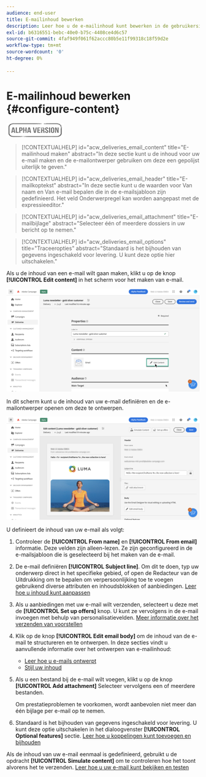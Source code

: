 ```yaml
---
audience: end-user
title: E-mailinhoud bewerken
description: Leer hoe u de e-mailinhoud kunt bewerken in de gebruikersinterface van het campagneweb
exl-id: b6316551-bebc-40e0-b75c-4408ce4d6c57
source-git-commit: 4faf949f061f62accc80b5e11f99318c18f59d2e
workflow-type: tm+mt
source-wordcount: '0'
ht-degree: 0%

---
```


# E-mailinhoud bewerken {#configure-content}

![](../assets/do-not-localize/badge.png)

>[!CONTEXTUALHELP]
>id="acw_deliveries_email_content"
>title="E-mailinhoud maken"
>abstract="In deze sectie kunt u de inhoud voor uw e-mail maken en de e-mailontwerper gebruiken om deze een gepolijst uiterlijk te geven."

>[!CONTEXTUALHELP]
>id="acw_deliveries_email_header"
>title="E-mailkoptekst"
>abstract="In deze sectie kunt u de waarden voor Van naam en Van e-mail bepalen die in de e-mailsjabloon zijn gedefinieerd. Het veld Onderwerpregel kan worden aangepast met de expressieeditor."

>[!CONTEXTUALHELP]
>id="acw_deliveries_email_attachment"
>title="E-mailbijlage"
>abstract="Selecteer één of meerdere dossiers in uw bericht op te nemen."

>[!CONTEXTUALHELP]
>id="acw_deliveries_email_options"
>title="Traceeropties"
>abstract="Standaard is het bijhouden van gegevens ingeschakeld voor levering. U kunt deze optie hier uitschakelen."

Als u de inhoud van een e-mail wilt gaan maken, klikt u op de knop **[!UICONTROL Edit content]** in het scherm voor het maken van e-mail.

![](assets/edit-content.png)

In dit scherm kunt u de inhoud van uw e-mail definiëren en de e-mailontwerper openen om deze te ontwerpen.

![](assets/content-dashboard.png)

U definieert de inhoud van uw e-mail als volgt:

1. Controleer de **[!UICONTROL From name]** en **[!UICONTROL From email]** informatie. Deze velden zijn alleen-lezen. Ze zijn geconfigureerd in de e-mailsjabloon die is geselecteerd bij het maken van de e-mail.

1. De e-mail definiëren **[!UICONTROL Subject line]**. Om dit te doen, typ uw onderwerp direct in het specifieke gebied, of open de Redacteur van de Uitdrukking om te bepalen om verpersoonlijking toe te voegen gebruikend diverse attributen en inhoudsblokken of aanbiedingen. [Leer hoe u inhoud kunt aanpassen](../personalization/personalize.md)

1. Als u aanbiedingen met uw e-mail wilt verzenden, selecteert u deze met de **[!UICONTROL Set up offers]** knop. U kunt ze vervolgens in de e-mail invoegen met behulp van personalisatievelden. [Meer informatie over het verzenden van voorstellen](offers.md)

1. Klik op de knop **[!UICONTROL Edit email body]** om de inhoud van de e-mail te structureren en te ontwerpen. In deze secties vindt u aanvullende informatie over het ontwerpen van e-mailinhoud:

   * [Leer hoe u e-mails ontwerpt](create-email-content.md)
   * [Stijl uw inhoud](get-started-email-style.md)

1. Als u een bestand bij de e-mail wilt voegen, klikt u op de knop **[!UICONTROL Add attachment]** Selecteer vervolgens een of meerdere bestanden.

   Om prestatieproblemen te voorkomen, wordt aanbevolen niet meer dan één bijlage per e-mail op te nemen.

   <!--limitation on size + number of files?-->

1. Standaard is het bijhouden van gegevens ingeschakeld voor levering. U kunt deze optie uitschakelen in het dialoogvenster **[!UICONTROL Optional features]** sectie. [Leer hoe u koppelingen kunt toevoegen en bijhouden](message-tracking.md)

Als de inhoud van uw e-mail eenmaal is gedefinieerd, gebruikt u de opdracht **[!UICONTROL Simulate content]** om te controleren hoe het toont alvorens het te verzenden. [Leer hoe u uw e-mail kunt bekijken en testen](../preview-test/preview-test.md)
